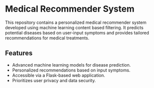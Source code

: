 # Medical Recommender System

This repository contains a personalized medical recommender system developed using machine learning content based filtering. It predicts potential diseases based on user-input symptoms and provides tailored recommendations for medical treatments.

## Features

- Advanced machine learning models for disease prediction.
- Personalized recommendations based on input symptoms.
- Accessible via a Flask-based web application.
- Prioritizes user privacy and data security.
